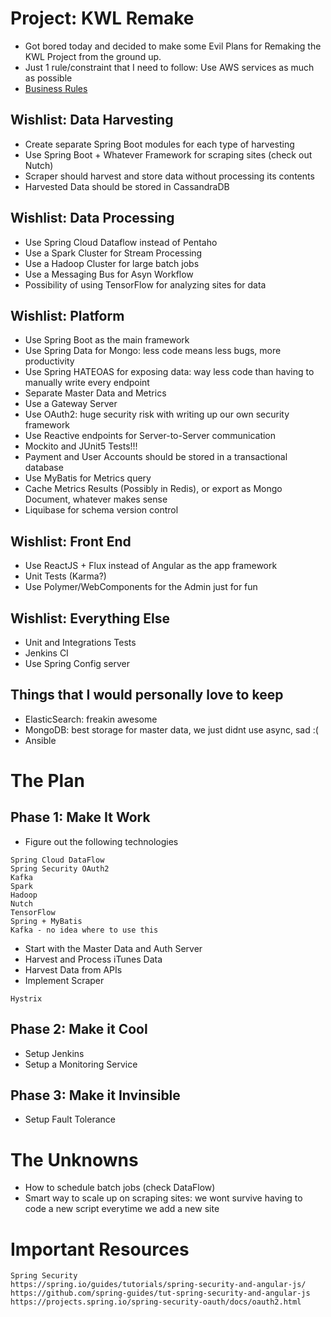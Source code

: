 # Project: KWL Remake
- Got bored today and decided to make some Evil Plans for Remaking the KWL Project from the ground up.
- Just 1 rule/constraint that I need to follow: Use AWS services as much as possible
- [Business Rules](BUSINESS_RULES.md)

## Wishlist: Data Harvesting
- Create separate Spring Boot modules for each type of harvesting
- Use Spring Boot + Whatever Framework for scraping sites (check out Nutch)
- Scraper should harvest and store data without processing its contents
- Harvested Data should be stored in CassandraDB

## Wishlist: Data Processing
- Use Spring Cloud Dataflow instead of Pentaho
- Use a Spark Cluster for Stream Processing
- Use a Hadoop Cluster for large batch jobs
- Use a Messaging Bus for Asyn Workflow
- Possibility of using TensorFlow for analyzing sites for data

## Wishlist: Platform
- Use Spring Boot as the main framework
- Use Spring Data for Mongo: less code means less bugs, more productivity
- Use Spring HATEOAS for exposing data: way less code than having to manually write every endpoint
- Separate Master Data and Metrics
- Use a Gateway Server
- Use OAuth2: huge security risk with writing up our own security framework
- Use Reactive endpoints for Server-to-Server communication
- Mockito and JUnit5 Tests!!!
- Payment and User Accounts should be stored in a transactional database
- Use MyBatis for Metrics query
- Cache Metrics Results (Possibly in Redis), or export as Mongo Document, whatever makes sense
- Liquibase for schema version control

## Wishlist: Front End
- Use ReactJS + Flux instead of Angular as the app framework
- Unit Tests (Karma?)
- Use Polymer/WebComponents for the Admin just for fun

## Wishlist: Everything Else
- Unit and Integrations Tests
- Jenkins CI
- Use Spring Config server

## Things that I would personally love to keep
- ElasticSearch: freakin awesome
- MongoDB: best storage for master data, we just didnt use async, sad :(
- Ansible

# The Plan
## Phase 1: Make It Work
- Figure out the following technologies
```
Spring Cloud DataFlow
Spring Security OAuth2
Kafka
Spark
Hadoop
Nutch
TensorFlow
Spring + MyBatis
Kafka - no idea where to use this
```
- Start with the Master Data and Auth Server
- Harvest and Process iTunes Data
- Harvest Data from APIs
- Implement Scraper
```
Hystrix
```
## Phase 2: Make it Cool
- Setup Jenkins
- Setup a Monitoring Service

## Phase 3: Make it Invinsible
- Setup Fault Tolerance

# The Unknowns
- How to schedule batch jobs (check DataFlow)
- Smart way to scale up on scraping sites: we wont survive having to code a new script everytime we add a new site

# Important Resources
```
Spring Security
https://spring.io/guides/tutorials/spring-security-and-angular-js/
https://github.com/spring-guides/tut-spring-security-and-angular-js
https://projects.spring.io/spring-security-oauth/docs/oauth2.html
```
